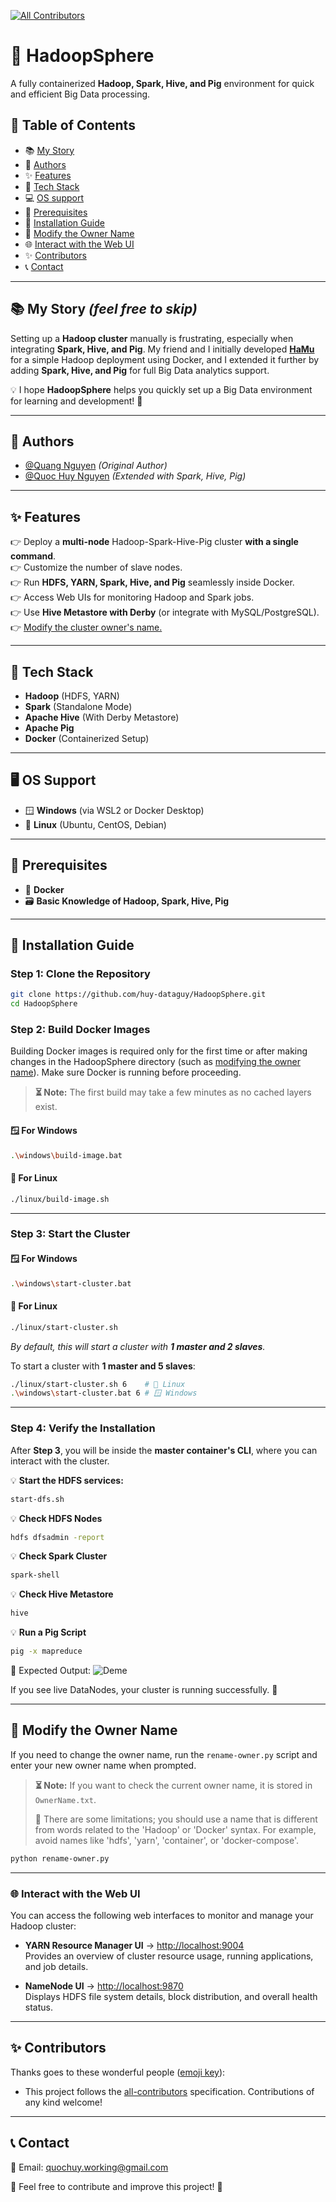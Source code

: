  
<!-- ALL-CONTRIBUTORS-BADGE:START - Do not remove or modify this section -->
[![All Contributors](https://img.shields.io/badge/all_contributors-1-orange.svg?style=flat-square)](#contributors-)
<!-- ALL-CONTRIBUTORS-BADGE:END -->
# 🚀 HadoopSphere
A fully containerized **Hadoop, Spark, Hive, and Pig** environment for quick and efficient Big Data processing. 

## 🐜 Table of Contents  
- 📚 [My Story](#-my-story-feel-free-to-skip)  
- 👥 [Authors](#-authors)  
- ✨ [Features](#-features)  
- 🔧 [Tech Stack](#-tech-stack)  
- 💻 [OS support](#%EF%B8%8F-os-support) 
- 📌 [Prerequisites](#-prerequisites)  
- 🚀 [Installation Guide](#-installation-guide)  
- 🔄 [Modify the Owner Name](#-modify-the-owner-name)  
- 🌐 [Interact with the Web UI](#-interact-with-the-web-ui)  
- ✨ [Contributors](#-contributors)  
- 📞 [Contact](#-contact)  

---

## 📚 **My Story** *(feel free to skip)*  

Setting up a **Hadoop cluster** manually is frustrating, especially when integrating **Spark, Hive, and Pig**. My friend and I initially developed [**HaMu**](https://github.com/DOCUTEE/HaMu) for a simple Hadoop deployment using Docker, and I extended it further by adding **Spark, Hive, and Pig** for full Big Data analytics support.  

💡 I hope **HadoopSphere** helps you quickly set up a Big Data environment for learning and development! 🚀  

---

## 👥 **Authors**  
- [@Quang Nguyen](https://github.com/DOCUTEE) *(Original Author)*  
- [@Quoc Huy Nguyen](https://github.com/huy-dataguy) *(Extended with Spark, Hive, Pig)*  

---

## ✨ **Features**  
👉 Deploy a **multi-node** Hadoop-Spark-Hive-Pig cluster **with a single command**.  
👉 Customize the number of slave nodes.  
👉 Run **HDFS, YARN, Spark, Hive, and Pig** seamlessly inside Docker.  
👉 Access Web UIs for monitoring Hadoop and Spark jobs.  
👉 Use **Hive Metastore with Derby** (or integrate with MySQL/PostgreSQL).  
👉 [Modify the cluster owner's name.](#-modify-the-owner-name)  

---

## 🔧 **Tech Stack**  
- **Hadoop** (HDFS, YARN)  
- **Spark** (Standalone Mode)  
- **Apache Hive** (With Derby Metastore)  
- **Apache Pig**  
- **Docker** (Containerized Setup)  

---

## 🖥️ **OS Support**  
- 🪟 **Windows** (via WSL2 or Docker Desktop)  
- 🐧 **Linux** (Ubuntu, CentOS, Debian)  

---

## 📌 **Prerequisites**  
- 🐳 **Docker**  
- 🗃️ **Basic Knowledge of Hadoop, Spark, Hive, Pig**  

---

## 🚀 **Installation Guide**  

### **Step 1: Clone the Repository**  
```sh
git clone https://github.com/huy-dataguy/HadoopSphere.git
cd HadoopSphere
```

### **Step 2: Build Docker Images**  
Building Docker images is required only for the first time or after making changes in the HadoopSphere directory (such as [modifying the owner name](#-modify-the-owner-name)). Make sure Docker is running before proceeding.

> **⏳ Note:** The first build may take a few minutes as no cached layers exist.  

#### 🪟 **For Windows**  
```sh
.\windows\build-image.bat
```

#### 🐧 **For Linux**  
```sh
./linux/build-image.sh
```

---

### **Step 3: Start the Cluster**  

#### 🪟 **For Windows**  
```sh
.\windows\start-cluster.bat
```

#### 🐧 **For Linux**  
```sh
./linux/start-cluster.sh
```

*By default, this will start a cluster with **1 master and 2 slaves**.*  

To start a cluster with **1 master and 5 slaves**:  
```sh
./linux/start-cluster.sh 6    # 🐧 Linux  
.\windows\start-cluster.bat 6 # 🪟 Windows  
```

---

### **Step 4: Verify the Installation**  

After **Step 3**, you will be inside the **master container's CLI**, where you can interact with the cluster.


💡 **Start the HDFS services:**  
```sh
start-dfs.sh
```
💡 **Check HDFS Nodes**  
```sh
hdfs dfsadmin -report
```

💡 **Check Spark Cluster**  
```sh
spark-shell
```

💡 **Check Hive Metastore**  
```sh
hive
```

💡 **Run a Pig Script**  
```sh
pig -x mapreduce
```

📌 Expected Output:
![Deme](https://github.com/user-attachments/assets/a79645b2-84bd-4f7e-aa7b-7bb5bf9474e5)

If you see live DataNodes, your cluster is running successfully. 🚀

---

## 🔄 **Modify the Owner Name**  
If you need to change the owner name, run the `rename-owner.py` script and enter your new owner name when prompted.  

> **⏳ Note:** If you want to check the current owner name, it is stored in `OwnerName.txt`.
>
> 📌 There are some limitations; you should use a name that is different from words related to the 'Hadoop' or 'Docker' syntax. For example, avoid names like 'hdfs', 'yarn', 'container', or 'docker-compose'.

```sh
python rename-owner.py
```
---

### 🌐 Interact with the Web UI  

You can access the following web interfaces to monitor and manage your Hadoop cluster:  

- **YARN Resource Manager UI** → [http://localhost:9004](http://localhost:9004)  
  Provides an overview of cluster resource usage, running applications, and job details.  

- **NameNode UI** → [http://localhost:9870](http://localhost:9870)  
  Displays HDFS file system details, block distribution, and overall health status.  

---

## ✨ Contributors

Thanks goes to these wonderful people ([emoji key](https://allcontributors.org/docs/en/emoji-key)):

- This project follows the [all-contributors](https://github.com/all-contributors/all-contributors) specification. Contributions of any kind welcome!
---

## 📞 **Contact**  
📧 Email: quochuy.working@gmail.com  

💬 Feel free to contribute and improve this project! 🚀























